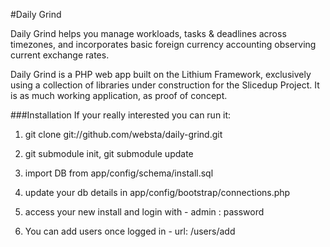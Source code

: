 #Daily Grind

Daily Grind helps you manage workloads, tasks & deadlines across timezones, and
incorporates basic foreign currency accounting observing current exchange rates.

Daily Grind is a PHP web app built on the Lithium Framework, exclusively using
a collection of libraries under construction for the Slicedup Project. It is
as much working application, as proof of concept.

###Installation
If your really interested you can run it:

1. git clone git://github.com/websta/daily-grind.git

2. git submodule init, git submodule update

3. import DB from app/config/schema/install.sql

4. update your db details in app/config/bootstrap/connections.php

5. access your new install and login with - admin : password

6. You can add users once logged in - url: /users/add
